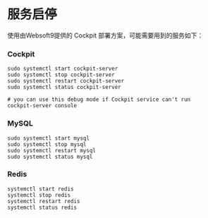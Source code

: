 # 服务启停

使用由Websoft9提供的 Cockpit 部署方案，可能需要用到的服务如下：

### Cockpit

```shell
sudo systemctl start cockpit-server
sudo systemctl stop cockpit-server
sudo systemctl restart cockpit-server
sudo systemctl status cockpit-server

# you can use this debug mode if Cockpit service can't run
cockpit-server console
```

### MySQL

```shell
sudo systemctl start mysql
sudo systemctl stop mysql
sudo systemctl restart mysql
sudo systemctl status mysql
```

### Redis

```shell
systemctl start redis
systemctl stop redis
systemctl restart redis
systemctl status redis
```
